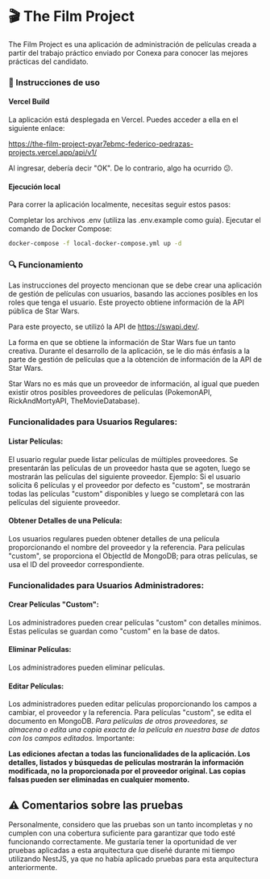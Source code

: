 # 🎬 The Film Project

The Film Project es una aplicación de administración de películas creada a partir del trabajo práctico enviado por Conexa para conocer las mejores prácticas del candidato.

### 🚀 Instrucciones de uso

#### Vercel Build

La aplicación está desplegada en Vercel. Puedes acceder a ella en el siguiente enlace:

https://the-film-project-pyar7ebmc-federico-pedrazas-projects.vercel.app/api/v1/

Al ingresar, debería decir "OK". De lo contrario, algo ha ocurrido 😕.

#### Ejecución local

Para correr la aplicación localmente, necesitas seguir estos pasos:

Completar los archivos .env (utiliza las .env.example como guía).
Ejecutar el comando de Docker Compose:

```bash
docker-compose -f local-docker-compose.yml up -d
```

### 🔍 Funcionamiento

Las instrucciones del proyecto mencionan que se debe crear una aplicación de gestión de películas con usuarios, basando las acciones posibles en los roles que tenga el usuario. Este proyecto obtiene información de la API pública de Star Wars.

Para este proyecto, se utilizó la API de https://swapi.dev/.

La forma en que se obtiene la información de Star Wars fue un tanto creativa. Durante el desarrollo de la aplicación, se le dio más énfasis a la parte de gestión de películas que a la obtención de información de la API de Star Wars.

Star Wars no es más que un proveedor de información, al igual que pueden existir otros posibles proveedores de películas (PokemonAPI, RickAndMortyAPI, TheMovieDatabase).

### Funcionalidades para Usuarios Regulares:

#### Listar Películas:

El usuario regular puede listar películas de múltiples proveedores.
Se presentarán las películas de un proveedor hasta que se agoten, luego se mostrarán las películas del siguiente proveedor.
Ejemplo: Si el usuario solicita 6 películas y el proveedor por defecto es "custom", se mostrarán todas las películas "custom" disponibles y luego se completará con las películas del siguiente proveedor.

#### Obtener Detalles de una Película:

Los usuarios regulares pueden obtener detalles de una película proporcionando el nombre del proveedor y la referencia.
Para películas "custom", se proporciona el ObjectId de MongoDB; para otras películas, se usa el ID del proveedor correspondiente.

### Funcionalidades para Usuarios Administradores:

#### Crear Películas "Custom":

Los administradores pueden crear películas "custom" con detalles mínimos.
Estas películas se guardan como "custom" en la base de datos.

#### Eliminar Películas:

Los administradores pueden eliminar películas.

#### Editar Películas:

Los administradores pueden editar películas proporcionando los campos a cambiar, el proveedor y la referencia.
Para películas "custom", se edita el documento en MongoDB.
_Para películas de otros proveedores, se almacena o edita una copia exacta de la película en nuestra base de datos con los campos editados._
Importante:

**Las ediciones afectan a todas las funcionalidades de la aplicación.
Los detalles, listados y búsquedas de películas mostrarán la información modificada, no la proporcionada por el proveedor original.
Las copias falsas pueden ser eliminadas en cualquier momento.**

## ⚠️ Comentarios sobre las pruebas

Personalmente, considero que las pruebas son un tanto incompletas y no cumplen con una cobertura suficiente para garantizar que todo esté funcionando correctamente. Me gustaría tener la oportunidad de ver pruebas aplicadas a esta arquitectura que diseñé durante mi tiempo utilizando NestJS, ya que no había aplicado pruebas para esta arquitectura anteriormente.

